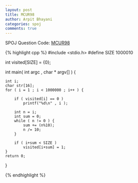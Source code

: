 ```yaml
---
layout: post
title: MCUR98
author: Arpit Bhayani
categories: spoj
comments: true
---
```


SPOJ Question Code: [MCUR98](http://www.spoj.com/problems/MCUR98/)

{% highlight cpp %}
#include <stdio.h>
#define SIZE 1000010

int visited[SIZE] = {0};

int main( int argc , char * argv[] ) {

	int i;
	char str[16];
	for ( i = 1 ; i < 1000000 ; i++ ) {

		if ( visited[i] == 0 )
			printf("%d\n" , i );

		int n = i;
		int sum = 0;
		while ( n != 0 ) {
			sum += (n%10);
			n /= 10;
		}

		if ( i+sum < SIZE )
			visited[i+sum] = 1;
	}
	return 0;
}

{% endhighlight %}
